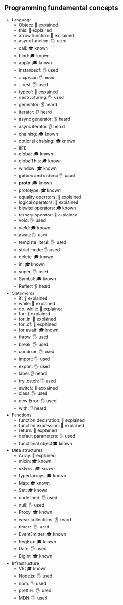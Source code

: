 ## Programming fundamental concepts

- Language
  - Object: 🙋 explained
  - this: 🙋 explained
  - arrow function: 🙋 explained
  - async function: 🖐️ used
  - call: 🎓 known
  - bind: 🎓 known
  - apply: 🎓 known
  - instanceof: 🖐️ used
  - ...spread: 🖐️ used
  - ...rest: 🖐️ used
  - typeof: 🙋 explained
  - destructuring: 🖐️ used
  - generator: 👂 heard
  - iterator: 👂 heard
  - async generator: 👂 heard
  - async iterator: 👂 heard
  - chaining: 🎓 known
  - optional chaining: 🎓 known
  - IIFE
  - global: 🎓 known
  - globalThis: 🎓 known
  - window: 🎓 known
  - getters and setters: 🖐️ used
  - __proto__: 🎓 known
  - prototype: 🎓 known
  - equality operators: 🙋 explained
  - logical operators: 🙋 explained
  - bitwise operators: 🎓 known
  - ternary operator: 🙋 explained
  - void: 🖐️ used
  - yield: 🎓 known
  - await: 🖐️ used
  - template literal: 🖐️ used
  - strict mode: 🖐️ used
  - delete: 🎓 known
  - in: 🎓 known
  - super: 🖐️ used
  - Symbol: 🎓 known
  - Reflect 👂 heard
- Statements
  - if: 🙋 explained
  - while: 🙋 explained
  - do..while: 🙋 explained
  - for: 🙋 explained
  - for..in: 🙋 explained
  - for..of: 🙋 explained
  - for await: 🎓 known
  - throw: 🖐️ used
  - break: 🖐️ used
  - continue: 🖐️ used
  - import: 🖐️ used
  - export: 🖐️ used
  - label: 👂 heard
  - try..catch: 🖐️ used
  - switch: 🙋 explained
  - class: 🖐️ used
  - new Error: 🖐️ used
  - with: 👂 heard
- Functions
  - function declaration: 🙋 explained
  - function expression: 🙋 explained
  - return: 🙋 explained
  - default parameters: 🖐️ used
  - functional object🎓 known
- Data structures
  - Array: 🙋 explained
  - mixin: 🎓 known
  - extend: 🎓 known
  - typed arrays: 🎓 known
  - Map: 🎓 known
  - Set: 🎓 known
  - undefined: 🖐️ used
  - null: 🖐️ used
  - Proxy: 🎓 known
  - weak collections: 👂 heard
  - timers: 🖐️ used
  - EventEmitter: 🎓 known
  - RegExp: 🎓 known
  - Date: 🖐️ used
  - BigInt: 🎓 known
- Infrastructure
  - V8: 🎓 known
  - Node.js: 🖐️ used
  - npm: 🖐️ used
  - prettier: 🖐️ used
  - MDN: 🖐️ used
